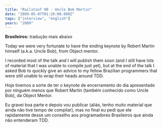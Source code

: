 ```yaml
---
title: "RailsConf 09 - Uncle Bob Martin"
date: "2009-05-07T01:26:00.000Z"
tags: ["interview", "english"]
years: "2009"
---
```


<p></p>
<p></p>
<p><strong>Brasileiros:</strong> tradução mais abaixo</p>
<p>Today we were very fortunate to have the ending keynote by Robert Martin himself (a.k.a. Uncle Bob), from Object mentor.</p>
<p>I recorded most of the talk and I will publish them soon (and I still have lots of material that I was unable to compile just yet), but at the end of the talk I asked Bob to quickly give an advice to my fellow Brazilian programmers that were still unable to wrap their heads around <span class="caps">TDD</span>.</p>
<div id="playerrBlIPohqsqZS"></div>
<script type="text/javascript">
  jwplayer('playerrBlIPohqsqZS').setup({
    file: 'https://s3.amazonaws.com/videos-akitaonrails/Akitaonrails-UncleBobMartin976.flv',
    title: 'Mensagem de Bob Martin (Railsconf 2009)',
    width: '100%',
    aspectratio: '4:3',
    fallback: 'false'
  });
</script>
<p>Hoje tivemos a sorte de ter o keynote de encerramento do dia apresentado por ninguém menos que Robert Martin (também conhecido como Uncle Bob), da Object Mentor.</p>
<p>Eu gravei boa parte e depois vou publicar (aliás, tenho muito material que ainda não tive tempo de compilar), mas no final eu pedi que ele rapidamente desse um conselho aos programadores Brasileiros que ainda não entenderam <span class="caps">TDD</span>.</p>
<p></p>